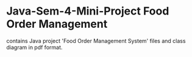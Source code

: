 # Java-Sem-4-Mini-Project Food Order Management

contains Java project 'Food Order Management System' files and class diagram in pdf format.
